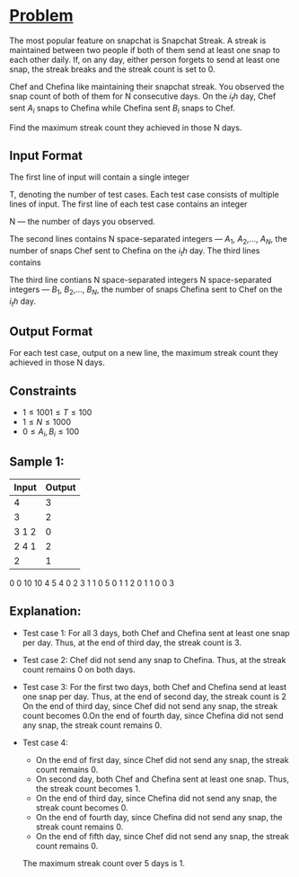 # [Problem](https://www.codechef.com/problems/SNAPCHAT)
The most popular feature on snapchat is Snapchat Streak.
A streak is maintained between two people if both of them send at least one snap to each other daily.
If, on any day, either person forgets to send at least one snap, the streak breaks and the streak count is set to 0.

Chef and Chefina like maintaining their snapchat streak. You observed the snap count of both of them for N consecutive days. On the $i_th$  day, Chef sent $A_i$ snaps to Chefina while Chefina sent $B_i$ snaps to Chef.

Find the maximum streak count they achieved in those N days.

## Input Format
The first line of input will contain a single integer 

T, denoting the number of test cases.
Each test case consists of multiple lines of input.
The first line of each test case contains an integer 

N — the number of days you observed.

The second lines contains N space-separated integers — $A_1$, $A_2$,…, $A_N$, the number of snaps Chef sent to Chefina on the $i_th$ day.
The third lines contains 

The third line contians N space-separated integers N space-separated integers — $B_1$, $B_2$,…, $B_N$, the number of snaps Chefina sent to Chef on the $i_th$ day.

## Output Format
For each test case, output on a new line, the maximum streak count they achieved in those N days.

## Constraints
- $1≤1001≤T≤100$
- $1≤N≤1000$
- $0≤A_i,B_i≤100$

## Sample 1:
Input | Output
-|-
4|3
3|2
3 1 2|0
2 4 1|2
2|1
0 0
10 10
4
5 4 0 2
3 1 1 0
5
0 1 1 2 0
1 1 0 0 3

## Explanation:
- Test case 1: For all 
3 days, both Chef and Chefina sent at least one snap per day. Thus, at the end of third day, the streak count is 3.

- Test case 2: Chef did not send any snap to Chefina. Thus, at the streak count remains 0 on both days.

- Test case 3: For the first two days, both Chef and Chefina send at least one snap per day. Thus, at the end of second day, the streak count is 
2 On the end of third day, since Chef did not send any snap, the streak count becomes 0.On the end of fourth day, since Chefina did not send any snap, the streak count remains 0.

- Test case 4:
    - On the end of first day, since Chef did not send any snap, the streak count remains 0.
    - On second day, both Chef and Chefina sent at least one snap. Thus, the streak count becomes 1.
    - On the end of third day, since Chefina did not send any snap, the streak count becomes 0.
    - On the end of fourth day, since Chefina did not send any snap, the streak count remains 0.
    - On the end of fifth day, since Chef did not send any snap, the streak count remains 0.
    
    The maximum streak count over 5 days is 1.